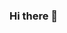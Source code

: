 ### Hi there 👋

<!--
**soicem/soicem** is a ✨ _special_ ✨ repository because its `README.md` (this file) appears on your GitHub profile.

Here are some ideas to get you started:

🔭 I’m currently working on kakaocorp as a Database Administrator
